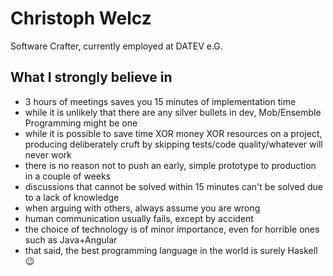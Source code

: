 # Christoph Welcz

Software Crafter, currently employed at DATEV e.G.

## What I strongly believe in

- 3 hours of meetings saves you 15 minutes of implementation time
- while it is unlikely that there are any silver bullets in dev, Mob/Ensemble Programming might be one
- while it is possible to save time XOR money XOR resources on a project, producing deliberately cruft by skipping tests/code quality/whatever will never work
- there is no reason not to push an early, simple prototype to production in a couple of weeks
- discussions that cannot be solved within 15 minutes can't be solved due to a lack of knowledge
- when arguing with others, always assume you are wrong
- human communication usually fails, except by accident
- the choice of technology is of minor importance, even for horrible ones such as Java+Angular
- that said, the best programming language in the world is surely Haskell 😉
